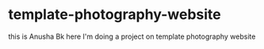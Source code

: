 # template-photography-website
this is Anusha Bk here
I'm doing a project on template photography website
